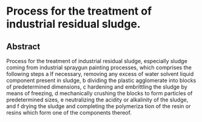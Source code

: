 # Process for the treatment of industrial residual sludge.

## Abstract
Process for the treatment of industrial residual sludge, especially sludge coming from industrial spraygun painting processes, which comprises the following steps a If necessary, removing any excess of water solvent liquid component present in sludge, b dividing the plastic agglomerate into blocks of predetermined dimensions, c hardening and embrittling the sludge by means of freezing, d mechanically crushing the blocks to form particles of predetermined sizes, e neutralizing the acidity or alkalinity of the sludge, and f drying the sludge and completing the polymeriza tion of the resin or resins which form one of the components thereof.